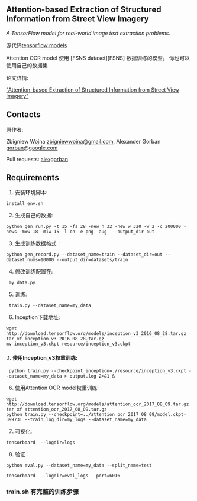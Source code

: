 ## Attention-based Extraction of Structured Information from Street View Imagery

*A TensorFlow model for real-world image text extraction problems.*

源代码[tensorflow models](https://github.com/tensorflow/models/blob/master/research/attention_ocr)

Attention OCR model 使用 [FSNS dataset][FSNS] 数据训练的模型。
你也可以使用自己的数据集

论文详情:

["Attention-based Extraction of Structured Information from Street View
Imagery"](https://arxiv.org/abs/1704.03549)

## Contacts

原作者:

Zbigniew Wojna <zbigniewwojna@gmail.com>,
Alexander Gorban <gorban@google.com>

Pull requests:
[alexgorban](https://github.com/alexgorban)

## Requirements

1. 安装环境脚本:

```
install_env.sh
```

2. 生成自己的数据:

```
python gen_run.py -t 15 -fs 28 -new_h 32 -new_w 320 -w 2 -c 200000 -news -mxw 18 -miw 15 -l cn -e png -aug  --output_dir out
```

3. 生成训练数据格式：
```
python gen_record.py --dataset_name=train --dataset_dir=out --dataset_nums=10000 --output_dir=datasets/train
```

4. 修改训练配置在:
```
 my_data.py
```

5. 训练:
```
 train.py --dataset_name=my_data
```

6. Inception下载地址:

```
wget http://download.tensorflow.org/models/inception_v3_2016_08_28.tar.gz
tar xf inception_v3_2016_08_28.tar.gz
mv inception_v3.ckpt resource/inception_v3.ckpt
```
#### .1. 使用Inception_v3权重训练:
```
 python train.py --checkpoint_inception=./resource/inception_v3.ckpt --dataset_name=my_data > output.log 2>&1 &
```

6. 使用Attention OCR model权重训练:

```
wget http://download.tensorflow.org/models/attention_ocr_2017_08_09.tar.gz
tar xf attention_ocr_2017_08_09.tar.gz
python train.py --checkpoint=../attention_ocr_2017_08_09/model.ckpt-399731 --train_log_dir=my_logs --dataset_name=my_data
```

7. 可视化:

```
tensorboard  --logdir=logs
```


8. 验证：
```
python eval.py --dataset_name=my_data --split_name=test

tensorboard  --logdir=eval_logs --port=6016
```


### train.sh 有完整的训练步骤
